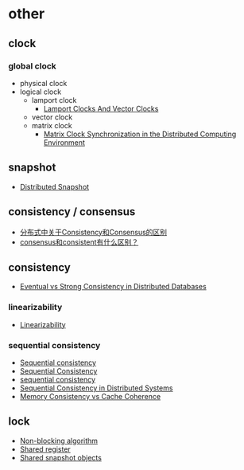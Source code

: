 # other

## clock

### global clock
  
- physical clock
- logical clock
  - lamport clock
    - [Lamport Clocks And Vector Clocks](https://medium.com/@balrajasubbiah/lamport-clocks-and-vector-clocks-b713db1890d7)
  - vector clock
  - matrix clock
    - [Matrix Clock Synchronization in the Distributed Computing Environment](http://ijcsit.com/docs/Volume%206/vol6issue04/ijcsit2015060455.pdf)

## snapshot

- [Distributed Snapshot](https://www.slidestalk.com/s/distributed_systems_and_algorithms05)

## consistency / consensus

- [分布式中关于Consistency和Consensus的区别](https://www.cnblogs.com/simon0227/archive/2012/05/08/2490149.html)
- [consensus和consistent有什么区别？](https://www.zhihu.com/question/40588186)

## consistency

- [Eventual vs Strong Consistency in Distributed Databases](https://hackernoon.com/eventual-vs-strong-consistency-in-distributed-databases-282fdad37cf7)

### linearizability

- [Linearizability](https://en.wikipedia.org/wiki/Linearizability)

### sequential consistency

- [Sequential consistency](https://en.wikipedia.org/wiki/Sequential_consistency)
- [Sequential Consistency](https://jepsen.io/consistency/models/sequential)
- [sequential consistency](https://whatis.techtarget.com/definition/sequential-consistency)
- [Sequential Consistency in Distributed Systems](https://stackoverflow.com/questions/30734060/sequential-consistency-in-distributed-systems)
- [Memory Consistency vs Cache Coherence](https://cs.stackexchange.com/questions/20044/memory-consistency-vs-cache-coherence)

## lock

- [Non-blocking algorithm](https://en.wikipedia.org/wiki/Non-blocking_algorithm)
- [Shared register](https://en.wikipedia.org/wiki/Shared_register)
- [Shared snapshot objects](https://en.wikipedia.org/wiki/Shared_snapshot_objects)